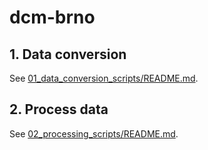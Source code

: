 # dcm-brno

## 1. Data conversion

See [01_data_conversion_scripts/README.md](01_data_conversion_scripts/README.md).

## 2. Process data

See [02_processing_scripts/README.md](02_processing_scripts/README.md).
